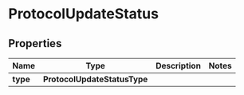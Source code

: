 

# ProtocolUpdateStatus


## Properties

| Name | Type | Description | Notes |
|------------ | ------------- | ------------- | -------------|
|**type** | **ProtocolUpdateStatusType** |  |  |



